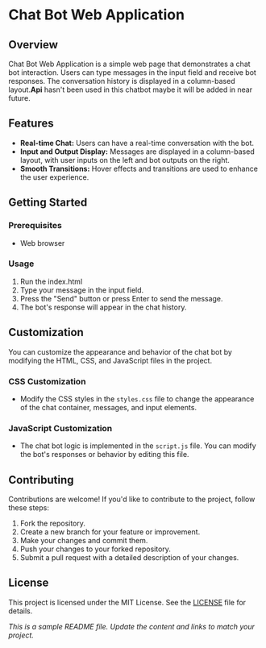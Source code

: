 # Chat Bot Web Application

## Overview

Chat Bot Web Application is a simple web page that demonstrates a chat bot interaction. Users can type messages in the input field and receive bot responses. The conversation history is displayed in a column-based layout.**Api** hasn't been used in this chatbot maybe it will be added in near future.


## Features

- **Real-time Chat:** Users can have a real-time conversation with the bot.
- **Input and Output Display:** Messages are displayed in a column-based layout, with user inputs on the left and bot outputs on the right.
- **Smooth Transitions:** Hover effects and transitions are used to enhance the user experience.

## Getting Started

### Prerequisites

- Web browser

### Usage

1. Run the index.html
2. Type your message in the input field.
3. Press the "Send" button or press Enter to send the message.
4. The bot's response will appear in the chat history.

## Customization

You can customize the appearance and behavior of the chat bot by modifying the HTML, CSS, and JavaScript files in the project.

### CSS Customization

- Modify the CSS styles in the `styles.css` file to change the appearance of the chat container, messages, and input elements.

### JavaScript Customization

- The chat bot logic is implemented in the `script.js` file. You can modify the bot's responses or behavior by editing this file.

## Contributing

Contributions are welcome! If you'd like to contribute to the project, follow these steps:

1. Fork the repository.
2. Create a new branch for your feature or improvement.
3. Make your changes and commit them.
4. Push your changes to your forked repository.
5. Submit a pull request with a detailed description of your changes.

## License

This project is licensed under the MIT License. See the [LICENSE](LICENSE) file for details.

*This is a sample README file. Update the content and links to match your project.*
